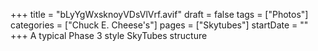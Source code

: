 +++
title = "bLyYgWxsknoyVDsVlVrf.avif"
draft = false
tags = ["Photos"]
categories = ["Chuck E. Cheese's"]
pages = ["Skytubes"]
startDate = ""
+++
A typical Phase 3 style SkyTubes structure
